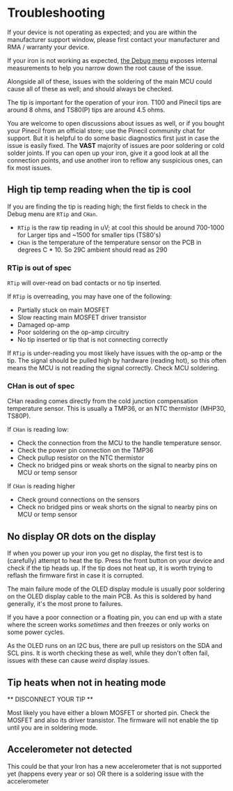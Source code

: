 # Troubleshooting

If your device is not operating as expected; and you are within the manufacturer support window, please first contact your manufacturer and RMA / warranty your device.

If your iron is not working as expected, [the Debug menu](DebugMenu.md) exposes internal measurements to help you narrow down the root cause of the issue.

Alongside all of these, issues with the soldering of the main MCU could cause all of these as well; and should always be checked.

The tip is important for the operation of your iron. T100 and Pinecil tips are around 8 ohms, and TS80(P) tips are around 4.5 ohms.

You are welcome to open discussions about issues as well, or if you bought your Pinecil from an official store; use the Pinecil community chat for support.
But it is helpful to do some basic diagnostics first just in case the issue is easily fixed.
The **VAST** majority of issues are poor soldering or cold solder joints.
If you can open up your iron, give it a good look at all the connection points, and use another iron to reflow any suspicious ones, can fix most issues.

## High tip temp reading when the tip is cool

If you are finding the tip is reading high; the first fields to check in the Debug menu are `RTip` and `CHan`.

- `RTip` is the raw tip reading in uV; at cool this should be around 700-1000 for Larger tips and ~1500 for smaller tips (TS80's)
- `CHan` is the temperature of the temperature sensor on the PCB in degrees C \* 10. So 29C ambient should read as 290

### RTip is out of spec

`RTip` will over-read on bad contacts or no tip inserted.

If `RTip` is overreading, you may have one of the following:

- Partially stuck on main MOSFET
- Slow reacting main MOSFET driver transistor
- Damaged op-amp
- Poor soldering on the op-amp circuitry
- No tip inserted or tip that is not connecting correctly

If `RTip` is under-reading you most likely have issues with the op-amp or the tip. The signal should be pulled high by hardware (reading hot), so this often means the MCU is not reading the signal correctly. Check MCU soldering.

### CHan is out of spec

CHan reading comes directly from the cold junction compensation temperature sensor.
This is usually a TMP36, or an NTC thermistor (MHP30, TS80P).

If `CHan` is reading low:

- Check the connection from the MCU to the handle temperature sensor.
- Check the power pin connection on the TMP36
- Check pullup resistor on the NTC thermistor
- Check no bridged pins or weak shorts on the signal to nearby pins on MCU or temp sensor

If `CHan` is reading higher

- Check ground connections on the sensors
- Check no bridged pins or weak shorts on the signal to nearby pins on MCU or temp sensor

## No display OR dots on the display

If when you power up your iron you get no display, the first test is to (carefully) attempt to heat the tip.
Press the front button on your device and check if the tip heads up.
If the tip does not heat up, it is worth trying to reflash the firmware first in case it is corrupted.

The main failure mode of the OLED display module is usually poor soldering on the OLED display cable to the main PCB.
As this is soldered by hand generally, it's the most prone to failures.

If you have a poor connection or a floating pin, you can end up with a state where the screen works _sometimes_ and then freezes or only works on some power cycles.

As the OLED runs on an I2C bus, there are pull up resistors on the SDA and SCL pins. It is worth checking these as well, while they don't often fail, issues with these can cause _weird_ display issues.

## Tip heats when not in heating mode

** DISCONNECT YOUR TIP **

Most likely you have either a blown MOSFET or shorted pin.
Check the MOSFET and also its driver transistor.
The firmware will not enable the tip until you are in soldering mode.

## Accelerometer not detected

This could be that your Iron has a new accelerometer that is not supported yet (happens every year or so) OR there is a soldering issue with the accelerometer

